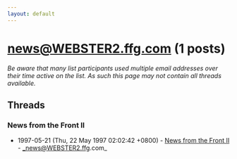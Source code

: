 ```yaml
---
layout: default
---
```


# news@WEBSTER2.ffg.com (1 posts)

_Be aware that many list participants used multiple email addresses over their time active on the list. As such this page may not contain all threads available._

## Threads

### News from the Front II
+ 1997-05-21 (Thu, 22 May 1997 02:02:42 +0800) - [News from the Front II](/archive/1997/05/7691925bcb361d3732bfaf1a6dc65e5225ebe26fcfa3e65627622b9667a0e57c) - _news@WEBSTER2.ffg.com_

